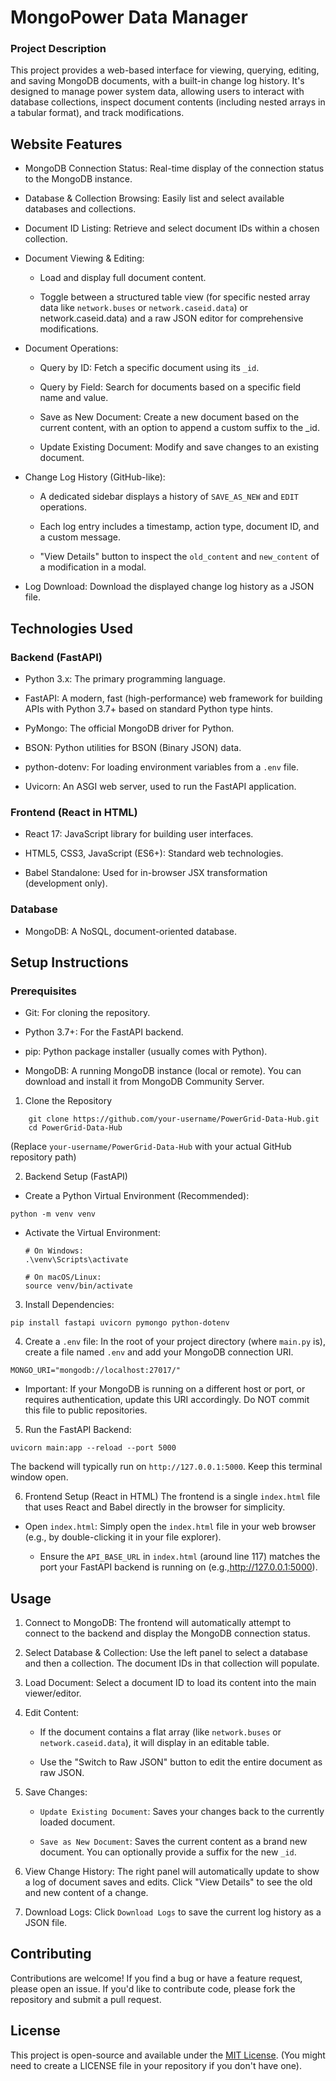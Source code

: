 #  MongoPower Data Manager
### Project Description

This project provides a web-based interface for viewing, querying, editing, and saving MongoDB documents, with a built-in change log history. It's designed to manage power system data, allowing users to interact with database collections, inspect document contents (including nested arrays in a tabular format), and track modifications.

## Website Features
- MongoDB Connection Status: Real-time display of the connection status to the MongoDB instance.

- Database & Collection Browsing: Easily list and select available databases and collections.

- Document ID Listing: Retrieve and select document IDs within a chosen collection.

- Document Viewing & Editing:

    - Load and display full document content.

    - Toggle between a structured table view (for specific nested array data like ```network.buses``` or ```network.caseid.data```) or network.caseid.data) and a raw JSON editor for comprehensive modifications.

- Document Operations:
    - Query by ID: Fetch a specific document using its ```_id```.

    - Query by Field: Search for documents based on a specific field name and value.

    - Save as New Document: Create a new document based on the current content, with an option to append a custom suffix to the _id.

    - Update Existing Document: Modify and save changes to an existing document.

- Change Log History (GitHub-like):

    - A dedicated sidebar displays a history of ```SAVE_AS_NEW``` and ```EDIT``` operations.

    - Each log entry includes a timestamp, action type, document ID, and a custom message.

    - "View Details" button to inspect the ```old_content``` and ```new_content``` of a modification in a modal.

- Log Download: Download the displayed change log history as a JSON file.

## Technologies Used
### Backend (FastAPI)

- Python 3.x: The primary programming language.

- FastAPI: A modern, fast (high-performance) web framework for building APIs with Python 3.7+ based on standard Python type hints.

- PyMongo: The official MongoDB driver for Python.

- BSON: Python utilities for BSON (Binary JSON) data.

- python-dotenv: For loading environment variables from a ```.env``` file.

- Uvicorn: An ASGI web server, used to run the FastAPI application.

### Frontend (React in HTML)

- React 17: JavaScript library for building user interfaces.

- HTML5, CSS3, JavaScript (ES6+): Standard web technologies.

- Babel Standalone: Used for in-browser JSX transformation (development only).

### Database

- MongoDB: A NoSQL, document-oriented database.

## Setup Instructions
### Prerequisites
- Git: For cloning the repository.

- Python 3.7+: For the FastAPI backend.

- pip: Python package installer (usually comes with Python).

- MongoDB: A running MongoDB instance (local or remote). You can download and install it from MongoDB Community Server.

1. Clone the Repository
```
    git clone https://github.com/your-username/PowerGrid-Data-Hub.git
    cd PowerGrid-Data-Hub
```

(Replace ```your-username/PowerGrid-Data-Hub``` with your actual GitHub repository path)

2. Backend Setup (FastAPI)

- Create a Python Virtual Environment (Recommended):
```
python -m venv venv
```
- Activate the Virtual Environment:
    ```
    # On Windows:
    .\venv\Scripts\activate

    # On macOS/Linux:
    source venv/bin/activate
    ```
3. Install Dependencies:
```
pip install fastapi uvicorn pymongo python-dotenv
```
4. Create a ```.env``` file:
In the root of your project directory (where ```main.py``` is), create a file named ```.env``` and add your MongoDB connection URI.
```
MONGO_URI="mongodb://localhost:27017/"
```
- Important: If your MongoDB is running on a different host or port, or requires authentication, update this URI accordingly. Do NOT commit this file to public repositories.

5. Run the FastAPI Backend:
```
uvicorn main:app --reload --port 5000
```
The backend will typically run on ```http://127.0.0.1:5000```. Keep this terminal window open.

6. Frontend Setup (React in HTML)
The frontend is a single ```index.html``` file that uses React and Babel directly in the browser for simplicity.

- Open ```index.html```:
Simply open the ```index.html``` file in your web browser (e.g., by double-clicking it in your file explorer).

    - Ensure the ```API_BASE_URL``` in ```index.html``` (around line 117) matches the port your FastAPI backend is running on (e.g.,http://127.0.0.1:5000).

## Usage
1. Connect to MongoDB: The frontend will automatically attempt to connect to the backend and display the MongoDB connection status.

2. Select Database & Collection: Use the left panel to select a database and then a collection. The document IDs in that collection will populate.

3. Load Document: Select a document ID to load its content into the main viewer/editor.

4. Edit Content:

    - If the document contains a flat array (like ```network.buses``` or ```network.caseid.data```), it will display in an editable table.

    - Use the "Switch to Raw JSON" button to edit the entire document as raw JSON.

5. Save Changes:

    - ```Update Existing Document```: Saves your changes back to the currently loaded document.

    - ```Save as New Document```: Saves the current content as a brand new document. You can optionally provide a suffix for the new ```_id```.

6. View Change History: The right panel will automatically update to show a log of document saves and edits. Click "View Details" to see the old and new content of a change.

7. Download Logs: Click ```Download Logs``` to save the current log history as a JSON file.

## Contributing
Contributions are welcome! If you find a bug or have a feature request, please open an issue. If you'd like to contribute code, please fork the repository and submit a pull request.

## License
This project is open-source and available under the [MIT License](https://www.google.com/search?q=LICENSE). (You might need to create a LICENSE file in your repository if you don't have one).